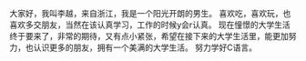 大家好，我叫李越，来自浙江，我是一个阳光开朗的男生。
喜欢吃，喜欢玩，也喜欢多交朋友，当然在该认真学习，工作的时候y会r认真。
现在憧憬的大学生活终于要来了，非常的期待，又有点小紧张，希望在接下来的大学生活里，能更加努力，也认识更多的朋友，拥有一个美满的大学生活。
努力学好C语言。

